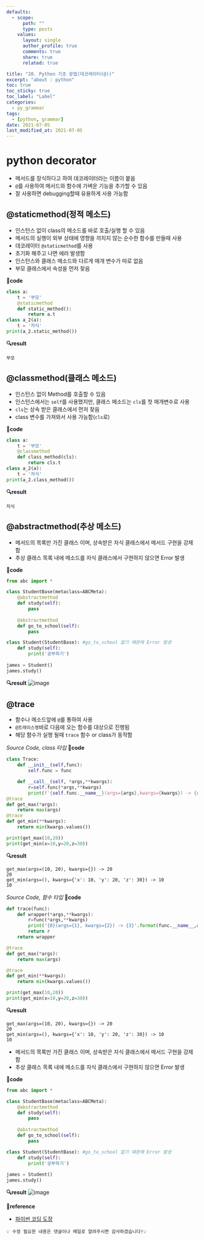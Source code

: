 ```yaml
---
defaults:
  - scope:
      path: ""
      type: posts
    values:
      layout: single
      author_profile: true
      comments: true
      share: true
      related: true

title: "20. Python 기초 문법(데코레이터(@))"
excerpt: "about : python"
toc: true
toc_sticky: true
toc_label: "Label"
categories:
  - py_grammar
tags:
  - [python, grammar]
date: 2021-07-05
last_modified_at: 2021-07-05
---
```


# python decorator

- 메서드를 장식하다고 하여 데코레이터라는 이름이 붙음
- `@`를 사용하여 메서드와 함수에 가벼운 기능을 추가할 수 있음
- 잘 사용하면 debugging할때 유용하게 사용 가능함

## @staticmethod(정적 메소드)

- 인스턴스 없이 class의 메소드를 바로 호출/실행 할 수 있음
- 메서드의 실행이 외부 상태에 영향을 끼치지 않는 순수한 함수를 만들때 사용
- 데코레이터 `@staticmethod`를 사용
- 초기화 해주고 나면 에러 발생함
- 인스턴스와 클래스 메소드와 다르게 매개 변수가 따로 없음
- 부모 클래스에서 속성을 먼저 찾음

**📰code**
```python
class a:
    t = '부모'
    @staticmethod
    def static_method():
        return a.t
class a_2(a):
    t = '자식'
print(a_2.static_method())
```
**🔍result**
```
부모
```

## @classmethod(클래스 메소드)

- 인스턴스 없이 Method를 호출할 수 있음
- 인스턴스에서는 `self`를 사용했지만, 클래스 메소드는 `cls`를 첫 매개변수로 사용
- `cls`는 상속 받은 클래스에서 먼저 찾음
- class 변수를 가져와서 사용 가능함(`cls`로) 

**📰code**
```python
class a:
    t = '부모'
    @classmethod
    def class_method(cls):
        return cls.t
class a_2(a):
    t = '자식'
print(a_2.class_method())
```

**🔍result**
```
자식
```


## @abstractmethod(추상 메소드)

- 메서드의 목록만 가진 클래스 이며, 상속받은 자식 클래스에서 메서드 구현을 강제함
- 추상 클래스 목록 내에 메소드를 자식 클래스에서 구현하지 않으면 Error 발생

**📰code**
```python
from abc import * 

class StudentBase(metaclass=ABCMeta):
    @abstractmethod
    def study(self):
        pass
    
    @abstractmethod
    def go_to_school(self):
        pass    

class Student(StudentBase): #go_to_school 없기 때문에 Error 발생
    def study(self):
        print('공부하기')
        
james = Student()
james.study() 
```
**🔍result**
![image](https://user-images.githubusercontent.com/77658029/124434715-297ceb80-ddaf-11eb-86e4-e904b93ed1b5.png)


## @trace

- 함수나 메소드앞에 `@`를 통하여 사용
- `@트레이스명`바로 다음에 오는 함수를 대상으로 진행됨
- 해당 함수가 실행 될때 `trace` 함수 or class가 동작함

*Source Code, class 타입*
**📰code**
```python
class Trace:
    def __init__(self,func):
        self.func = func

    def __call__(self, *args,**kwargs):
        r=self.func(*args,**kwargs)
        print(f'{self.func.__name__}(args={args},kwargs={kwargs}) -> {r}')
@trace
def get_max(*args):
    return max(args)
@trace
def get_min(**kwargs):
    return min(kwargs.values())

print(get_max(10,20))
print(get_min(x=10,y=20,z=30))
```
**🔍result**
```
get_max(args=(10, 20), kwargs={}) -> 20  
20  
get_min(args=(), kwargs={'x': 10, 'y': 20, 'z': 30}) -> 10  
10  
```

*Source Code, 함수 타입*
**📰code**
```python
def trace(func):
    def wrapper(*args,**kwargs):
        r=func(*args,**kwargs)
        print('{0}(args={1}, kwargs={2}) -> {3}'.format(func.__name__,args,kwargs,r))
        return r
    return wrapper

@trace
def get_max(*args):
    return max(args)

@trace
def get_min(**kwargs):
    return min(kwargs.values())

print(get_max(10,20))
print(get_min(x=10,y=20,z=30))
```
**🔍result**
``` 
get_max(args=(10, 20), kwargs={}) -> 20  
20  
get_min(args=(), kwargs={'x': 10, 'y': 20, 'z': 30}) -> 10  
10  
```


- 메서드의 목록만 가진 클래스 이며, 상속받은 자식 클래스에서 메서드 구현을 강제함
- 추상 클래스 목록 내에 메소드를 자식 클래스에서 구현하지 않으면 Error 발생

**📰code**
```python
from abc import * 

class StudentBase(metaclass=ABCMeta):
    @abstractmethod
    def study(self):
        pass
    
    @abstractmethod
    def go_to_school(self):
        pass    

class Student(StudentBase): #go_to_school 없기 때문에 Error 발생
    def study(self):
        print('공부하기')
        
james = Student()
james.study() 
```
**🔍result**
![image](https://user-images.githubusercontent.com/77658029/124434715-297ceb80-ddaf-11eb-86e4-e904b93ed1b5.png)


**📌reference**
- [파이썬 코딩 도장](https://dojang.io/course/view.php?id=7)


```
💡 수정 필요한 내용은 댓글이나 메일로 알려주시면 감사하겠습니다!💡 
```